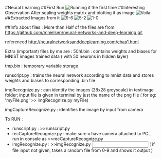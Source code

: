 #Neural Learning
##First Run
![Running it the first time](https://github.com/ajinkyagorad/Neural-Learning/tree/master/img/firstLook.JPG)
##Interesting Observation
After scaling weights matrix and plotting it as image
![Voila](https://github.com/ajinkyagorad/Neural-Learning/tree/master/img/layers.JPG)
##Extracted Images from it
![9-6](https://github.com/ajinkyagorad/Neural-Learning/tree/master/img/9876.JPG)
![5-2](https://github.com/ajinkyagorad/Neural-Learning/tree/master/img/5432.JPG)
![1-0](https://github.com/ajinkyagorad/Neural-Learning/tree/master/img/10.JPG)

##Info about files :
More than Half of the files are from https://github.com/mnielsen/neural-networks-and-deep-learning.git

referenced http://neuralnetworksanddeeplearning.com/chap1.html

Extra (important) files by me are :
50hl.bin  : contains  weights and biases  for MNIST images trained data ( with 50 neurons in hidden layer)

tmp.bin : temporary variable storage

runscript.py : trains the neural network according to mnist data and stores weights and biases to corresponding .bin file

imgRecognize.py : can identify the images (28x28 greyscale) in testimage folder; input file is given in terminal by just the name of the png file ( for eg: 'myFile.png' >> imgRecognize.py myFile)

imgCaptureRecognize.py : identifies the image by input from camera

To RUN : 
* runscript.py  : >>runscript.py 
* recCaptureRecognize.py : make sure u have camera attached to PC., run in console as >>recCaptureRecognize.py
* imgRecognize.py : >>imgRecognize.py <input file names without extension in testimage folder seperated by whitespace>
        ( if file input not given, takes a random file from 0-9 and shows it output )
